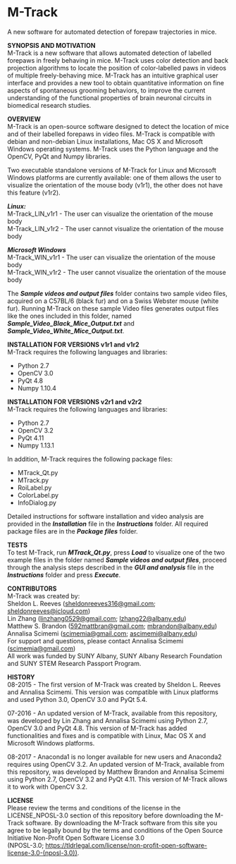 # M-Track
A new software for automated detection of forepaw trajectories in mice.  

**SYNOPSIS AND MOTIVATION**  
M-Track is a new software that allows automated detection of labelled forepaws in freely behaving in mice. M-Track uses color detection and back projection algorithms to locate the position of color-labelled paws in videos of multiple freely-behaving mice. M-Track has an intuitive graphical user interface and provides a new tool to obtain quantitative information on fine aspects of spontaneous grooming behaviors, to improve the current understanding of the functional properties of brain neuronal circuits in biomedical research studies. 

**OVERVIEW**  
 M-Track is an open-source software designed to detect the location of mice and of their labelled forepaws in video files. M-Track is compatible with debian and non-debian Linux installations, Mac OS X and Microsoft Windows operating systems. M-Track uses the Python language and the OpenCV, PyQt and Numpy libraries.  

Two executable standalone versions of M-Track for Linux and Microsoft Windows platforms are currently available: one of them allows the user to visualize the orientation of the mouse body (v1r1), the other does not have this feature (v1r2).  

***Linux:***    
M-Track_LIN_v1r1 - The user can visualize the orientation of the mouse body       
M-Track_LIN_v1r2 - The user cannot visualize the orientation of the mouse body 

***Microsoft Windows***  
M-Track_WIN_v1r1 - The user can visualize the orientation of the mouse body       
M-Track_WIN_v1r2 - The user cannot visualize the orientation of the mouse body 

The ***Sample videos and output files*** folder contains two sample video files, acquired on a C57BL/6 (black fur) and on a Swiss Webster mouse (white fur). Running M-Track on these sample Video files generates output files like the ones included in this folder, named ***Sample_Video_Black_Mice_Output.txt*** and ***Sample_Video_White_Mice_Output.txt***. 

**INSTALLATION FOR VERSIONS v1r1 and v1r2**      
M-Track requires the following languages and libraries:    
- Python 2.7  
- OpenCV 3.0  
- PyQt 4.8  
- Numpy 1.10.4  

**INSTALLATION FOR VERSIONS v2r1 and v2r2**      
M-Track requires the following languages and libraries:    
- Python 2.7  
- OpenCV 3.2  
- PyQt 4.11  
- Numpy 1.13.1  

In addition, M-Track requires the following package files:   
 - MTrack_Qt.py      		
 - MTrack.py           		 
 - RoiLabel.py         		 
 - ColorLabel.py       	   	 
 - InfoDialog.py        		 

Detailed instructions for software installation and video analysis are provided in the ***Installation*** file in the ***Instructions*** folder. All required package files are in the ***Package files*** folder.   

**TESTS**      
To test M-Track, run ***MTrack_Qt.py***, press ***Load*** to visualize one of the two example files in the folder named ***Sample videos and output files***, proceed through the analysis steps described in the ***GUI and analysis*** file in the ***Instructions*** folder and press ***Execute***.

**CONTRIBUTORS**        
M-Track was created by:         
Sheldon L. Reeves (sheldonreeves316@gmail.com; sheldonreeves@icloud.com)         
Lin Zhang         (linzhang0529@gmail.com; lzhang22@albany.edu)   
Matthew S. Brandon   (592mattbran@gmail.com; mbrandon@albany.edu)
Annalisa Scimemi  (scimemia@gmail.com; ascimemi@albany.edu)    
For support and questions, please contact Annalisa Scimemi (scimemia@gmail.com)   
All work was funded by SUNY Albany, SUNY Albany Research Foundation and SUNY STEM Research Passport Program.   

**HISTORY**   
08-2015 - The first version of M-Track was created by Sheldon L. Reeves and Annalisa Scimemi. This version was compatible with Linux platforms and used Python 3.0, OpenCV 3.0 and PyQt 5.4.  

07-2016 - An updated version of M-Track, available from this repository, was developed by Lin Zhang and Annalisa Scimemi using Python 2.7, OpenCV 3.0 and PyQt 4.8. This version of M-Track has added functionalities and fixes and is compatible with Linux, Mac OS X and Microsoft Windows platforms. 

08-2017 - Anaconda1 is no longer available for new users and Anaconda2 requires using OpenCV 3.2. An updated version of M-Track, available from this repository, was developed by Matthew Brandon and Annalisa Scimemi using Python 2.7, OpenCV 3.2 and PyQt 4.11. This version of M-Track allows it to work with OpenCV 3.2.

**LICENSE**     
Please review the terms and conditions of the license in the LICENSE_NPOSL-3.0 section of this repository before downloading the M-Track software. By downloading the M-Track software from this site you agree to be legally bound by the terms and conditions of the Open Source Initiative Non-Profit Open Software License 3.0         
(NPOSL-3.0; https://tldrlegal.com/license/non-profit-open-software-license-3.0-(nposl-3.0)).
